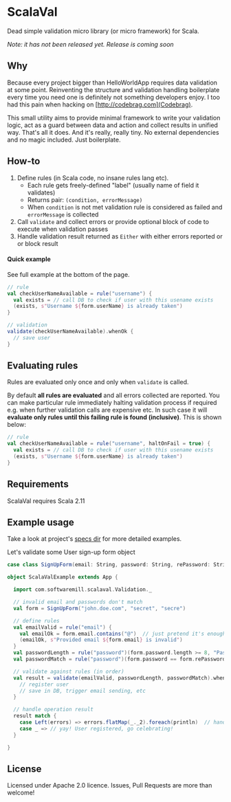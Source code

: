 # ScalaVal

Dead simple validation micro library (or micro framework) for Scala.

*Note: it has not been released yet. Release is coming soon*


Why
---
Because every project bigger than HelloWorldApp requires data validation at some point. Reinventing the structure and validation handling boilerplate every time you need one is definitely not something developers enjoy. I too had this pain when hacking on [http://codebrag.com](Codebrag).

This small utility aims to provide minimal framework to write your validation logic, act as a guard between data and action and collect results in unified way. That's all it does. And it's really, really tiny. No external dependencies and no magic included. Just boilerplate.

How-to
---
1. Define rules (in Scala code, no insane rules lang etc). 
	- Each rule gets freely-defined "label" (usually name of field it validates)
 	- Returns pair: `(condition, errorMessage)`
  	- When `condition` is not met validation rule is considered as failed and `errorMessage` is collected
2. Call `validate` and collect errors or provide optional block of code to execute when validation passes
3. Handle validation result returned as `Either` with either errors reported or or block result

#### Quick example
See full example at the bottom of the page.

````scala
// rule
val checkUserNameAvailable = rule("username") {
  val exists = // call DB to check if user with this usename exists
  (exists, s"Username ${form.userName} is already taken")
}

// validation
validate(checkUserNameAvailable).whenOk {
  // save user
}
````

Evaluating rules
---
Rules are evaluated only once and only when `validate` is called.

By default **all rules are evaluated** and all errors collected are reported. You can make particular rule immediately halting validation process if required e.g. when further validation calls are expensive etc. In such case it will **evaluate only rules until this failing rule is found (inclusive)**. This is shown below:

````scala
// rule
val checkUserNameAvailable = rule("username", haltOnFail = true) {
  val exists = // call DB to check if user with this usename exists
  (exists, s"Username ${form.userName} is already taken")
}
````

Requirements
---
ScalaVal requires Scala 2.11

Example usage
---
Take a look at project's [specs dir](src/test/scala/com/softwaremill/scalaval) for more detailed examples.


Let's validate some User sign-up form object

````scala
case class SignUpForm(email: String, password: String, rePassword: String)

object ScalaValExample extends App {

  import com.softwaremill.scalaval.Validation._

  // invalid email and passwords don't match
  val form = SignUpForm("john.doe.com", "secret", "secre")

  // define rules
  val emailValid = rule("email") {
    val emailOk = form.email.contains("@")  // just pretend it's enough
    (emailOk, s"Provided email ${form.email} is invalid")
  }
  val passwordLength = rule("password")(form.password.length >= 8, "Password is too short")
  val passwordMatch = rule("password")(form.password == form.rePassword, "Passwords don't match")

  // validate against rules (in order)
  val result = validate(emailValid, passwordLength, passwordMatch).whenOk {
    // register user
    // save in DB, trigger email sending, etc
  }

  // handle operation result
  result match {
    case Left(errors) => errors.flatMap(_._2).foreach(println)  // handle errors, grouped by key       
    case _ => // yay! User registered, go celebrating!
  }

}
````

License
---
Licensed under Apache 2.0 licence. 
Issues, Pull Requests are more than welcome!
